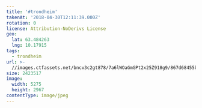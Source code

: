 ```yaml
---
title: '#trondheim'
takenAt: '2018-04-30T12:11:39.000Z'
rotation: 0
license: Attribution-NoDerivs License
geo:
  lat: 63.484263
  lng: 10.17915
tags:
  - trondheim
url: >-
  //images.ctfassets.net/bncv3c2gt878/7a6lWOaGmGPt2x25Z918g9/867d68455b9e707cea1714ecdf265488/trondheim_28072965148_o
size: 2423517
image:
  width: 5275
  height: 2967
contentType: image/jpeg
---
```


